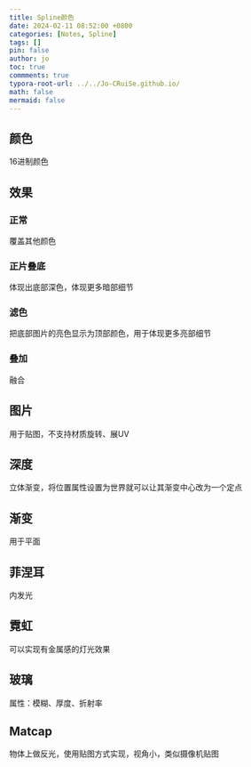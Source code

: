 ```yaml
---
title: Spline颜色
date: 2024-02-11 08:52:00 +0800
categories: [Notes, Spline]
tags: []
pin: false
author: jo
toc: true
commments: true
typora-root-url: ../../Jo-CRuiSe.github.io/
math: false
mermaid: false
---
```


## 颜色

16进制颜色

## 效果

### 正常

覆盖其他颜色

### 正片叠底

体现出底部深色，体现更多暗部细节

### 滤色

把底部图片的亮色显示为顶部颜色，用于体现更多亮部细节

### 叠加

融合

## 图片

用于贴图，不支持材质旋转、展UV

## 深度

立体渐变，将位置属性设置为世界就可以让其渐变中心改为一个定点

## 渐变

用于平面

## 菲涅耳

内发光

## 霓虹

可以实现有金属感的灯光效果

## 玻璃

属性：模糊、厚度、折射率

## Matcap

物体上做反光，使用贴图方式实现，视角小，类似摄像机贴图

